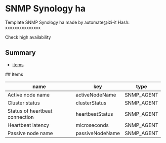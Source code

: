 # SNMP Synology ha
Template SNMP Synology ha made by automate@izi-it
Hash: xxxxxxxxxxxxxxx


Check high availability
## Summary
* [items](#items)

<a name="items" />
## Items

| name | key | type |
| ------------- |------------- |------------- |
| Active node name | activeNodeName | SNMP_AGENT |
| Cluster status | clusterStatus | SNMP_AGENT |
| Status of heartbeat connection | heartbeatStatus | SNMP_AGENT |
| Heartbeat latency | microseconds | SNMP_AGENT |
| Passive node name | passiveNodeName | SNMP_AGENT |
